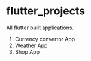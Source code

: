 # flutter_projects
All flutter built applications.
1. Currency convertor App
2. Weather App
3. Shop App
